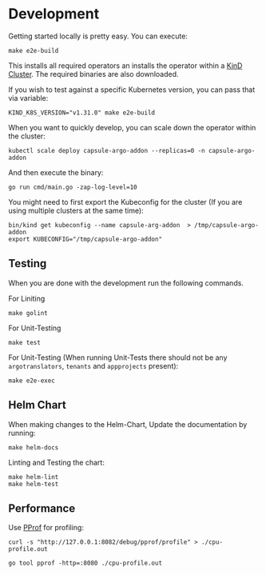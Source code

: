 # Development

Getting started locally is pretty easy. You can execute:

```shell
make e2e-build
```

This installs all required operators an installs the operator within a [KinD Cluster](https://kind.sigs.k8s.io/). The required binaries are also downloaded.

If you wish to test against a specific Kubernetes version, you can pass that via variable:

```shell
KIND_K8S_VERSION="v1.31.0" make e2e-build
```

When you want to quickly develop, you can scale down the operator within the cluster:

```shell
kubectl scale deploy capsule-argo-addon --replicas=0 -n capsule-argo-addon
```

And then execute the binary:

```shell
go run cmd/main.go -zap-log-level=10
```

You might need to first export the Kubeconfig for the cluster (If you are using multiple clusters at the same time):

```shell
bin/kind get kubeconfig --name capsule-arg-addon  > /tmp/capsule-argo-addon
export KUBECONFIG="/tmp/capsule-argo-addon"
```

## Testing

When you are done with the development run the following commands.

For Liniting

```shell
make golint
```

For Unit-Testing

```shell
make test
```

For Unit-Testing (When running Unit-Tests there should not be any `argotranslators`, `tenants` and `appprojects` present):

```shell
make e2e-exec
```

## Helm Chart

When making changes to the Helm-Chart, Update the documentation by running:

```shell
make helm-docs
```

Linting and Testing the chart:

```shell
make helm-lint
make helm-test
```

## Performance

Use [PProf](https://book.kubebuilder.io/reference/pprof-tutorial) for profiling:

```shell
curl -s "http://127.0.0.1:8082/debug/pprof/profile" > ./cpu-profile.out

go tool pprof -http=:8080 ./cpu-profile.out
```
